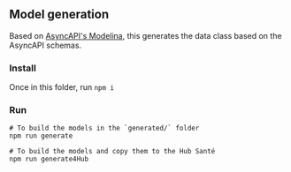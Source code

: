 ## Model generation
Based on [AsyncAPI's Modelina](https://github.com/asyncapi/modelina), this generates the data class based on the AsyncAPI schemas.

### Install
Once in this folder, run `npm i`

### Run
```
# To build the models in the `generated/` folder
npm run generate

# To build the models and copy them to the Hub Santé
npm run generate4Hub
```